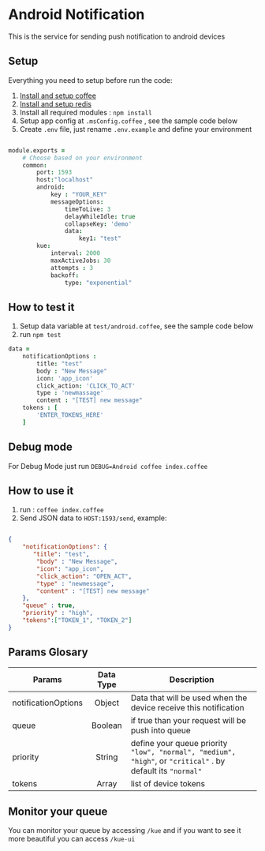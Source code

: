 # Android Notification
This is the service for sending push notification to android devices

## Setup

Everything you need to setup before run the code:

1. [Install and setup coffee](https://www.npmjs.com/package/coffee-script)
2. [Install and setup redis](http://redis.io/)
3. Install all required modules : `npm install`
4. Setup app config at `.msConfig.coffee` , see the sample code below
5. Create `.env` file, just rename `.env.example` and define your environment

```coffeescript

module.exports =
	# Choose based on your environment
	common:
		port: 1593
		host:"localhost"
		android:
			key : "YOUR_KEY"
			messageOptions:
				timeToLive: 3
				delayWhileIdle: true
				collapseKey: 'demo'
				data: 
					key1: "test"
		kue:
			interval: 2000
			maxActiveJobs: 30
			attempts : 3
			backoff:
				type: "exponential"

```

## How to test it
1. Setup data variable at `test/android.coffee`, see the sample code below
2. run `npm test`

```coffeescript
data =
	notificationOptions :
		title: "test"
		body : "New Message"
		icon: 'app_icon'
		click_action: 'CLICK_TO_ACT'
		type : 'newmassage'
		content : "[TEST] new message"
	tokens : [
		'ENTER_TOKENS_HERE'
	]
```

## Debug mode
For Debug Mode just run `DEBUG=Android coffee index.coffee`

## How to use it
1. run : `coffee index.coffee`
2. Send JSON data to `HOST:1593/send`, example:


```json

{
    "notificationOptions": {
       "title": "test",
 		"body" : "New Message",
 		"icon": "app_icon",
 		"click_action": "OPEN_ACT",
 		"type" : "newmessage",
 		"content" : "[TEST] new message"
    },
    "queue" : true,
    "priority" : "high",
    "tokens":["TOKEN_1", "TOKEN_2"]
}

```

## Params Glosary
| Params        | Data Type     | Description |
| ------------- |:-------------:| ------------|
| notificationOptions | Object | Data that will be used when the device receive this notification  |
| queue | Boolean | if true than your request will be push into queue |
| priority | String | define your queue priority `"low", "normal", "medium", "high"`, or `"critical"` . by default its `"normal"` |
| tokens | Array | list of device tokens |

## Monitor your queue
You can monitor your queue by accessing `/kue` and if you want to see it more beautiful you can access `/kue-ui`